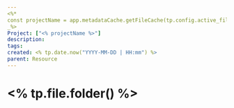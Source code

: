 ```yaml
---
<%* 
const projectName = app.metadataCache.getFileCache(tp.config.active_file)?.frontmatter?.Project;
_%>
Project: ["<% projectName %>"]
description: 
tags: 
created: <% tp.date.now("YYYY-MM-DD | HH:mm") %>
parent: Resource
---
```

# <% tp.file.folder() %>


